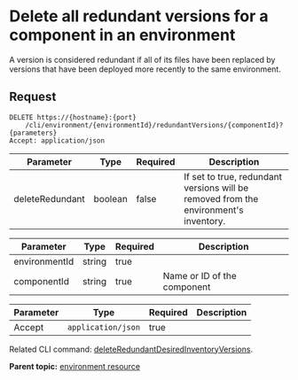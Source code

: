 # Delete all redundant versions for a component in an environment

A version is considered redundant if all of its files have been replaced by versions that have been deployed more recently to the same environment.

## Request

```
DELETE https://{hostname}:{port}
    /cli/environment/{environmentId}/redundantVersions/{componentId}?{parameters}
Accept: application/json

```

|Parameter|Type|Required|Description|
|---------|----|--------|-----------|
|deleteRedundant|boolean|false|If set to true, redundant versions will be removed from the environment's inventory.|

|Parameter|Type|Required|Description|
|---------|----|--------|-----------|
|environmentId|string|true| |
|componentId|string|true|Name or ID of the component|

|Parameter|Type|Required|Description|
|---------|----|--------|-----------|
|Accept|`application/json`|true| |

Related CLI command: [deleteRedundantDesiredInventoryVersions](udclient_deleteredundantdesiredinventoryversions.md).

**Parent topic:** [environment resource](../../com.udeploy.api.doc/topics/rest_cli_environment.md)

